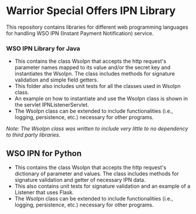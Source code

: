 # Warrior Special Offers IPN Library

This repository contains libraries for different web programming languages for handling WSO IPN (Instant  Payment Notification) service.

### WSO IPN Library for Java
- This contains the class WsoIpn that accepts the http request's parameter names mapped to its value and/or the secret key and instantiates the WsoIpn. The class includes methods for signature validation and simple field getters.
- This folder also includes unit tests for all the classes used in WsoIpn class.
- An example on how to instantiate and use the WsoIpn class is shown in the servlet IPNListenerServlet.
- The WsoIpn class can be extended to include functionalities (i.e., logging, persistence, etc.) necessary for other programs.

*Note: The WsoIpn class was written to include very little to no dependency to third party libraries.*

## WSO IPN for Python
- This contains the class WsoIpn that accepts the http request's dictionary of parameter and values. The class includes methods for signature validation and getter of necessary IPN data.
- This also contains unit tests for signature validation and an example of a Listener that uses Flask.
- The WsoIpn class can be extended to include functionalities (i.e., logging, persistence, etc.) necessary for other programs.

